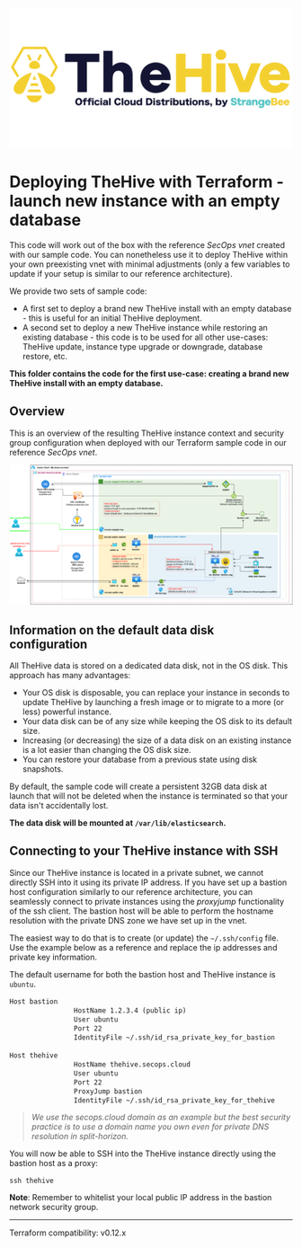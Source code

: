 ![TheHive official distribution](assets/logo-cloud-thehive.png)

# Deploying TheHive with Terraform - launch new instance with an empty database

This code will work out of the box with the reference *SecOps vnet* created with our sample code. You can nonetheless use it to deploy TheHive within your own preexisting vnet with minimal adjustments (only a few variables to update if your setup is similar to our reference architecture).

We provide two sets of sample code:

+ A first set to deploy a brand new TheHive install with an empty database - this is useful for an initial TheHive deployment.
+ A second set to deploy a new TheHive instance while restoring an existing database - this code is to be used for all other use-cases: TheHive update, instance type upgrade or downgrade, database restore, etc.

**This folder contains the code for the first use-case: creating a brand new TheHive install with an empty database.**

## Overview

This is an overview of the resulting TheHive instance context and security group configuration when deployed with our Terraform sample code in our reference *SecOps vnet*.

![TheHive deployed in our SecOps reference architecture vnet with a public-facing Application Gateway](assets/thehive.png)

## Information on the default data disk configuration
All TheHive data is stored on a dedicated data disk, not in the OS disk. This approach has many advantages:

+ Your OS disk is disposable, you can replace your instance in seconds to update TheHive by launching a fresh image or to migrate to a more (or less) powerful instance.
+ Your data disk can be of any size while keeping the OS disk to its default size. 
+ Increasing (or decreasing) the size of a data disk on an existing instance is a lot easier than changing the OS disk size.
+ You can restore your database from a previous state using disk snapshots.

By default, the sample code will create a persistent 32GB data disk at launch that will not be deleted when the instance is terminated so that your data isn't accidentally lost.

**The data disk will be mounted at `/var/lib/elasticsearch`.**

## Connecting to your TheHive instance with SSH
Since our TheHive instance is located in a private subnet, we cannot directly SSH into it using its private IP address. If you have set up a bastion host configuration similarly to our reference architecture, you can seamlessly connect to private instances using the *proxyjump* functionality of the ssh client. The bastion host will be able to perform the hostname resolution with the private DNS zone we have set up in the vnet.

The easiest way to do that is to create (or update) the `~/.ssh/config` file. Use the example below as a reference and replace the ip addresses and private key information.

The default username for both the bastion host and TheHive instance is `ubuntu`.

```
Host bastion
				HostName 1.2.3.4 (public ip)
				User ubuntu
				Port 22
				IdentityFile ~/.ssh/id_rsa_private_key_for_bastion

Host thehive
				HostName thehive.secops.cloud
				User ubuntu
				Port 22
				ProxyJump bastion
				IdentityFile ~/.ssh/id_rsa_private_key_for_thehive
```

> *We use the secops.cloud domain as an example but the best security practice is to use a domain name you own even for private DNS resolution in split-horizon.*

You will now be able to SSH into the TheHive instance directly using the bastion host as a proxy:

```
ssh thehive 
```

**Note**: Remember to whitelist your local public IP address in the bastion network security group. 

---
Terraform compatibility: v0.12.x

